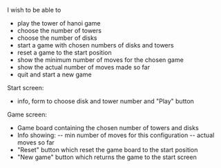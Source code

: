 I wish to be able to 
- play the tower of hanoi game
- choose the number of towers
- choose the number of disks
- start a game with chosen numbers of disks and towers
- reset a game to the start position
- show the minimum number of moves for the chosen game
- show the actual number of moves made so far
- quit and start a new game


Start screen:
- info, form to choose disk and tower number and "Play" button

Game screen:
- Game board containing the chosen number of towers and disks 
- Info showing:
-- min number of moves for this configuration
-- actual moves so far
- "Reset" button which reset the game board to the start position
- "New game" button which returns the game to the start screen



